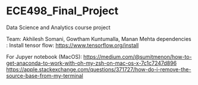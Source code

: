 # ECE498_Final_Project
Data Science and Analytics course project

Team: Akhilesh Somani, Gowtham Kuntumalla, Manan Mehta
dependencies :
Install tensor flow: https://www.tensorflow.org/install

For Jupyer notebook (MacOS):
https://medium.com/@sumitmenon/how-to-get-anaconda-to-work-with-oh-my-zsh-on-mac-os-x-7c1c7247d896
https://apple.stackexchange.com/questions/371727/how-do-i-remove-the-source-base-from-my-terminal

